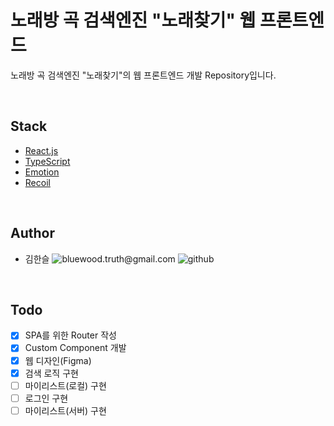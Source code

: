 # 노래방 곡 검색엔진 "노래찾기" 웹 프론트엔드

노래방 곡 검색엔진 "노래찾기"의 웹 프론트엔드 개발 Repository입니다.

<br>

## Stack

- [React.js](https://reactjs.org/)
- [TypeScript](https://www.typescriptlang.org/)
- [Emotion](https://emotion.sh/docs/introduction)
- [Recoil](https://recoiljs.org/ko/)

<br>

## Author

- 김한슬 <img alt="bluewood.truth@gmail.com" src="https://img.shields.io/badge/bluewood.truth@gmail.com-red.svg?&style=flat-square&logo=gmail&logoColor=white&link=mailto:bluewood.truth@gmail.com" /> <img alt="github" src="https://img.shields.io/badge/bluewood-black.svg?&style=flat-square&logo=github&logoColor=white&link=https://github.com/bluewood-truth/" />

<br>

## Todo

- [x] SPA를 위한 Router 작성
- [x] Custom Component 개발
- [x] 웹 디자인(Figma)
- [x] 검색 로직 구현
- [ ] 마이리스트(로컬) 구현
- [ ] 로그인 구현
- [ ] 마이리스트(서버) 구현

<br>

[github-badge]: https://img.shields.io/badge/Github-black.svg?&style=for-the-badge&logo=github&logoColor=white&link=https://github.com/bluewood-truth/
